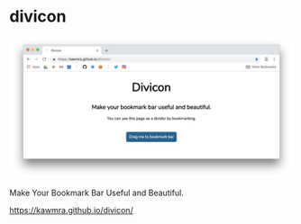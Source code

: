 # divicon

![](res/image.png)

Make Your Bookmark Bar Useful and Beautiful.

https://kawmra.github.io/divicon/

